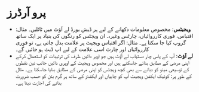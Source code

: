 # **پرو آرڈرز**

- **ویجیٹس**: مخصوص معلومات دکھانے کے لیے ہر ڈیش بورڈ لے آؤٹ میں ٹائلیں۔ مثال: اقتباس، فوری کارروائیاں، چارٹس وغیرہ۔ ان ویجٹس کو رنگوں کی بنیاد پر ایک ساتھ گروپ کیا جا سکتا ہے۔ مثال: اگر اقتباس ویجیٹ پر علامت بدل جاتی ہے، تو فوری کارروائیاں اور چارٹ اسی علامت کے لیے اپ ڈیٹ ہو جائیں گے۔
- **لے آؤٹ**: آپ کے پاس چار دستیاب لے آؤٹ ہیں جو اوپر دائیں طرف کی ترتیبات کو استعمال کرکے اپنی مرضی کے مطابق بنائے جاسکتے ہیں اور مخصوص ویجیٹ کے اوپری دائیں جانب تین نقطوں کے توسیعی مینو کو دبانے سے بھی کچھ ویجٹس کو اپنی مرضی کے مطابق بنایا جاسکتا ہے۔ مثال کے طور پر: کوئیک ایکشن ویجیٹ آپ کو چابیاں اور ایکشنز کے ساتھ ہر گرم بٹن کو حسب ضرورت بنانے کی اجازت دیتا ہے۔
